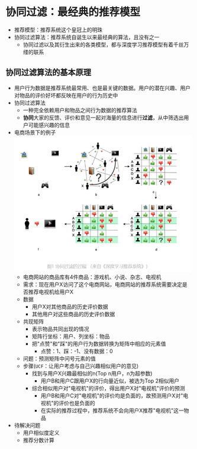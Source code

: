 # 协同过滤：最经典的推荐模型

* 推荐模型：推荐系统这个皇冠上的明珠
* 协同过滤算法：推荐系统自诞生以来最经典的算法，且没有之一
  * 协同过滤以及其衍生出来的各类模型，都与深度学习推荐模型有着千丝万缕的联系

## 协同过滤算法的基本原理
* 用户行为数据是推荐系统最常用、也是最关键的数据。用户的潜在兴趣、用户对物品的评价好坏都反映在用户的行为历史中
* 协同过滤算法
  * 一种完全依赖用户和物品之间行为数据的推荐算法
  * **协同**大家的反馈、评价和意见一起对海量的信息进行**过滤**，从中筛选出用户可能感兴趣的信息
* 电商场景下的例子  
![协同过滤的过程](https://github.com/tbtbljj/study/blob/master/%E6%B7%B1%E5%BA%A6%E5%AD%A6%E4%B9%A0%E6%8E%A8%E8%8D%90%E7%B3%BB%E7%BB%9F%E5%AE%9E%E6%88%98/%E5%9B%BE%E7%89%87%E8%B5%84%E6%96%99/%E5%8D%8F%E5%90%8C%E8%BF%87%E6%BB%A4%E7%9A%84%E8%BF%87%E7%A8%8B.png)
  * 电商网站的商品库有4件商品：游戏机、小说、杂志、电视机
  * 需求：现在用户X访问了这个电商网站，电商网站的推荐系统需要决定是否推荐电视机给用户X
  * 数据
    * 用户X对其他商品的历史评价数据
    * 其他用户对这些商品的历史评价数据
  * 共现矩阵
    * 表示物品共同出现的情况
    * 矩阵行坐标：用户、列坐标：物品
    * 把"点赞"和"踩"的用户行为数据转换为矩阵中相应的元素值
      * 点赞：1、踩：-1、没有数据：0
  * 问题：预测矩阵中问号元素的值
  * 步骤(`UCF`：让用户考虑与自己兴趣相似用户的意见)
    * 找到与用户X兴趣最相似的n(Top n用户，n为超参数)
      * 用户B和用户C跟用户X的行向量近似，被选为Top 2相似用户
    * 综合相似用户对"电视机"的评价，得出用户X对"电视机"评价的预测
      * 用户B和用户C对"电视机"的评价均是负面的，故预测用户X对"电视机"的评价也是负面的
      * 在实际的推荐过程中，推荐系统不会向用户X推荐"电视机"这一物品
* 待解决问题
  * 用户相似度定义
  * 推荐分数计算
